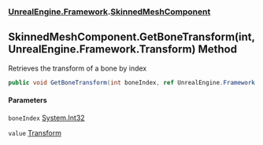 ### [UnrealEngine.Framework](./UnrealEngine-Framework.md 'UnrealEngine.Framework').[SkinnedMeshComponent](./SkinnedMeshComponent.md 'UnrealEngine.Framework.SkinnedMeshComponent')
## SkinnedMeshComponent.GetBoneTransform(int, UnrealEngine.Framework.Transform) Method
Retrieves the transform of a bone by index  
```csharp
public void GetBoneTransform(int boneIndex, ref UnrealEngine.Framework.Transform value);
```
#### Parameters
<a name='UnrealEngine-Framework-SkinnedMeshComponent-GetBoneTransform(int_UnrealEngine-Framework-Transform)-boneIndex'></a>
`boneIndex` [System.Int32](https://docs.microsoft.com/en-us/dotnet/api/System.Int32 'System.Int32')  
  
<a name='UnrealEngine-Framework-SkinnedMeshComponent-GetBoneTransform(int_UnrealEngine-Framework-Transform)-value'></a>
`value` [Transform](./Transform.md 'UnrealEngine.Framework.Transform')  
  
